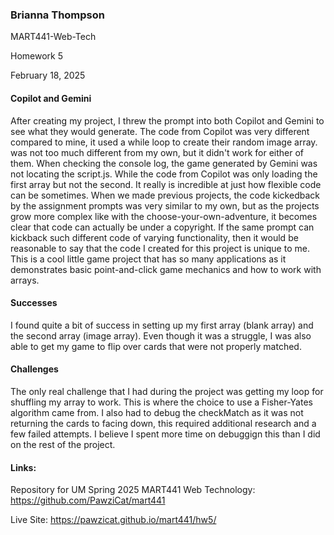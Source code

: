 ###  Brianna Thompson

MART441-Web-Tech

Homework 5

February 18, 2025

#### Copilot and Gemini

After creating my project, I threw the prompt into both Copilot and Gemini to see what they would generate. The code from Copilot was very different compared to mine, it used a while loop to create their random image array. was not too much different from my own, but it didn't work for either of them. When checking the console log, the game generated by Gemini was not locating the script.js. While the code from Copilot was only loading the first array but not the second. It really is incredible at just how flexible code can be sometimes. When we made previous projects, the code kickedback by the assignment prompts was very similar to my own, but as the projects grow more complex like with the choose-your-own-adventure, it becomes clear that code can actually be under a copyright. If the same prompt can kickback such different code of varying functionality, then it would be reasonable to say that the code I created for this project is unique to me. This is a cool little game project that has so many applications as it demonstrates basic point-and-click game mechanics and how to work with arrays.

#### Successes

I found quite a bit of success in setting up my first array (blank array) and the second array (image array). Even though it was a struggle, I was also able to get my game to flip over cards that were not properly matched.
#### Challenges 

The only real challenge that I had during the project was getting my loop for shuffling my array to work. This is where the choice to use a Fisher-Yates algorithm came from. I also had to debug the checkMatch as it was not returning the cards to facing down, this required additional research and a few failed attempts. I believe I spent more time on debuggign this than I did on the rest of the project.

#### Links:
Repository for UM Spring 2025 MART441 Web Technology:
https://github.com/PawziCat/mart441

Live Site:
https://pawzicat.github.io/mart441/hw5/
